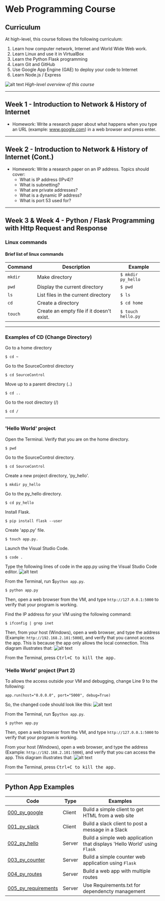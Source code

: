 # Web Programming Course

## Curriculum
At high-level, this course follows the following curriculum: 
1. Learn how computer network, Internet and World Wide Web work.
2. Learn Linux and use it in VirtualBox
3. Learn the Python Flask programming
4. Learn Git and GitHub
5. Use Google App Engine (GAE) to deploy your code to Internet
6. Learn Node.js / Express

![alt text](images/curriculum.png)
*High-level overview of this course*

---

## Week 1 - Introduction to Network & History of Internet

- Homework: Write a research paper about what happens when you type an URL (example: www.google.com) in a web browser and press enter.

---

## Week 2 - Introduction to Network & History of Internet (Cont.)

- Homework: Write a research paper on an IP address. Topics should cover:
    - What is IP address (IPv4)?
    - What is subnetting?
    - What are private addresses?
    - What is a dynamic IP address?
    - What is port 53 used for?

---

## Week 3 & Week 4 - Python / Flask Programming with Http Request and Response

### Linux commands
#### Brief list of linux commands
| Command  | Description  | Example |
|---|---|---|
| `mkdir`  | Make directory   | `$ mkdir py_hello` |
| `pwd`    | Display the current directory | `$ pwd` |
| `ls`     | List files in the current directory | `$ ls` |
| `cd`     | Create a directory | `$ cd home` |
| `touch`  | Create an empty file if it doesn't exist. | `$ touch hello.py` |

---

### Examples of CD (Change Directory)
Go to a home directory
```
$ cd ~ 
```

Go to the SourceControl directory
```
$ cd SourceControl 
```
Move up to a parent directory (..)
```
$ cd .. 
```

Go to the root directory (/)
```
$ cd / 
``` 

---

### 'Hello World' project
Open the Terminal.
Verify that you are on the home directory.
```
$ pwd
```
Go to the SourceControl directory.
```
$ cd SourceControl
```
Create a new project directory, 'py_hello'.
```
$ mkdir py_hello
```
Go to the py_hello directory.
```
$ cd py_hello
```
Install Flask.
```
$ pip install flask --user
```
Create 'app.py' file.
```
$ touch app.py.
```
Launch the Visual Studio Code.
```
$ code .
```

Type the following lines of code in the app.py using the Visual Studio Code editor.
![alt text](images/py_hello.png)


From the Terminal, run $`python app.py`.
```
$ python app.py
```

Then, open a web browser from the VM, and type `http://127.0.0.1:5000` to verify that your program is working.

Find the IP address for your VM using the following command:
```
$ ifconfig | grep inet
```

Then, from your host (Windows), open a web browser, and type the address (Example: `http://192.168.2.101:5000`), and verify that you cannot access the app. This is because the app only allows the local connection. This diagram illustrates that:
![alt text](images/flask_access0.png)

From the Terminal, press <kbd>Ctrl+C</kbb> to kill the app.


### 'Hello World' project (Part 2)

To allows the access outside your VM and debugging, change Line 9 to the following:
```
app.run(host="0.0.0.0", port="5000", debug=True)
```
So, the changed code should look like this:
![alt text](images/py_hello2.png)


From the Terminal, run $`python app.py`.
```
$ python app.py
```

Then, open a web browser from the VM, and type `http://127.0.0.1:5000` to verify that your program is working.

From your host (Windows), open a web browser, and type the address (Example: `http://192.168.2.101:5000`), and verify that you can access the app. This diagram illustrates that:
![alt text](images/flask_access1.png)

From the Terminal, press <kbd>Ctrl+C</kbb> to kill the app.

---

## Python App Examples

| Code  | Type | Examples  | 
|---|---|---|
|[000_py_google](000_py_google/) | Client | Build a simple client to get HTML from a web site |
|[001_py_slack](001_py_slack/) | Client | Build a slack client to post a message in a Slack |
| [002_py_hello](002_py_hello/) | Server | Build a simple web application that displays 'Hello World' using `Flask` |
| [003_py_counter](003_py_counter/) | Server | Build a simple counter web application using `Flask` |
| [004_py_routes](004_py_routes/) | Server | Build a web app with multiple routes |
| [005_py_requirements](005_py_requirements/) | Server | Use Requirements.txt for dependencty management |